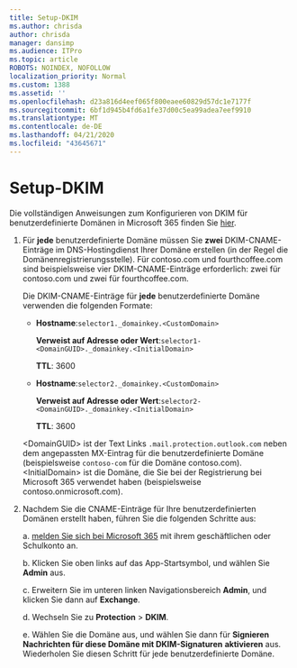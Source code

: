 ```yaml
---
title: Setup-DKIM
ms.author: chrisda
author: chrisda
manager: dansimp
ms.audience: ITPro
ms.topic: article
ROBOTS: NOINDEX, NOFOLLOW
localization_priority: Normal
ms.custom: 1388
ms.assetid: ''
ms.openlocfilehash: d23a816d4eef065f800eaee60829d57dc1e7177f
ms.sourcegitcommit: 6bf1d945b4fd6a1fe37d00c5ea99adea7eef9910
ms.translationtype: MT
ms.contentlocale: de-DE
ms.lasthandoff: 04/21/2020
ms.locfileid: "43645671"
---
```

# <a name="setup-dkim"></a>Setup-DKIM

Die vollständigen Anweisungen zum Konfigurieren von DKIM für benutzerdefinierte Domänen in Microsoft 365 finden Sie [hier](https://docs.microsoft.com/office365/SecurityCompliance/use-dkim-to-validate-outbound-email#what-you-need-to-do-to-manually-set-up-dkim-in-office-365).

1. Für **jede** benutzerdefinierte Domäne müssen Sie **zwei** DKIM-CNAME-Einträge im DNS-Hostingdienst Ihrer Domäne erstellen (in der Regel die Domänenregistrierungsstelle). Für contoso.com und fourthcoffee.com sind beispielsweise vier DKIM-CNAME-Einträge erforderlich: zwei für contoso.com und zwei für fourthcoffee.com.

   Die DKIM-CNAME-Einträge für **jede** benutzerdefinierte Domäne verwenden die folgenden Formate:

   - **Hostname**:`selector1._domainkey.<CustomDomain>`

     **Verweist auf Adresse oder Wert**:`selector1-<DomainGUID>._domainkey.<InitialDomain>`

     **TTL**: 3600

   - **Hostname**:`selector2._domainkey.<CustomDomain>`

     **Verweist auf Adresse oder Wert**:`selector2-<DomainGUID>._domainkey.<InitialDomain>`

     **TTL**: 3600

   \<DomainGUID\> ist der Text Links `.mail.protection.outlook.com` neben dem angepassten MX-Eintrag für die benutzerdefinierte Domäne (beispielsweise `contoso-com` für die Domäne contoso.com). \<InitialDomain\> ist die Domäne, die Sie bei der Registrierung bei Microsoft 365 verwendet haben (beispielsweise contoso.onmicrosoft.com).

2. Nachdem Sie die CNAME-Einträge für Ihre benutzerdefinierten Domänen erstellt haben, führen Sie die folgenden Schritte aus:

   a. [melden Sie sich bei Microsoft 365](https://support.office.microsoft.com/article/e9eb7d51-5430-4929-91ab-6157c5a050b4) mit ihrem geschäftlichen oder Schulkonto an.

   b. Klicken Sie oben links auf das App-Startsymbol, und wählen Sie **Admin** aus.

   c. Erweitern Sie im unteren linken Navigationsbereich **Admin**, und klicken Sie dann auf **Exchange**.

   d. Wechseln Sie zu **Protection** > **DKIM**.

   e. Wählen Sie die Domäne aus, und wählen Sie dann für **Signieren Nachrichten für diese Domäne mit DKIM-Signaturen** **aktivieren** aus. Wiederholen Sie diesen Schritt für jede benutzerdefinierte Domäne.
